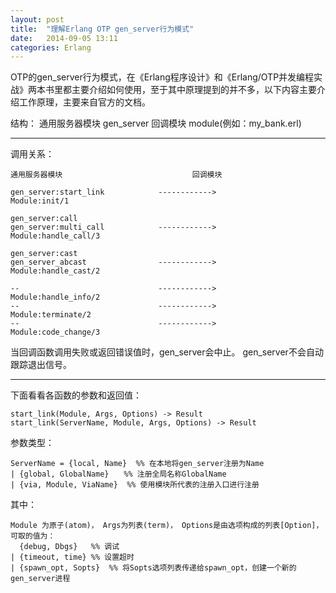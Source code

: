 ```yaml
---
layout: post
title:  "理解Erlang OTP gen_server行为模式"
date:   2014-09-05 13:11
categories: Erlang
---
```




OTP的gen_server行为模式，在《Erlang程序设计》和《Erlang/OTP并发编程实战》两本书里都主要介绍如何使用，至于其中原理提到的并不多，以下内容主要介绍工作原理，主要来自官方的文档。

结构：
	 通用服务器模块 gen_server
	 回调模块 module(例如：my_bank.erl)

_ _ _

调用关系：

	通用服务器模块								回调模块

	gen_server:start_link            ------------>             Module:init/1

	gen_server:call
	gen_server:multi_call            ------------>             Module:handle_call/3

	gen_server:cast
	gen_server_abcast                ------------>             Module:handle_cast/2

	--                               ------------>             Module:handle_info/2
	--                               ------------>             Module:terminate/2
	--                               ------------>             Module:code_change/3

 当回调函数调用失败或返回错误值时，gen_server会中止。
 gen_server不会自动跟踪退出信号。



_ _ _

下面看看各函数的参数和返回值：
```
start_link(Module, Args, Options) -> Result
start_link(ServerName, Module, Args, Options) -> Result
```
参数类型：

    ServerName = {local, Name}  %% 在本地将gen_server注册为Name
	| {global, GlobalName}　　%% 注册全局名称GlobalName
	| {via, Module, ViaName}  %% 使用模块所代表的注册入口进行注册

其中：

    Module 为原子(atom)， Args为列表(term)， Options是由选项构成的列表[Option]，
	可取的值为：
	  {debug, Dbgs}   %% 调试
	| {timeout, time} %% 设置超时
	| {spawn_opt, Sopts}  %% 将Sopts选项列表传递给spawn_opt，创建一个新的gen_server进程


	

